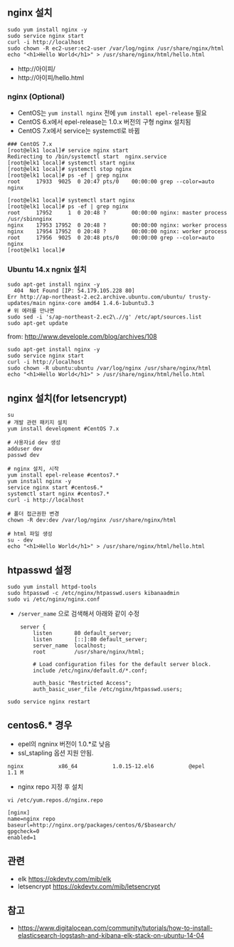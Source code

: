 ## nginx 설치

```
sudo yum install nginx -y
sudo service nginx start
curl -i http://localhost
sudo chown -R ec2-user:ec2-user /var/log/nginx /usr/share/nginx/html
echo "<h1>Hello World</h1>" > /usr/share/nginx/html/hello.html
```

* http://아이피/
* http://아이피/hello.html

### nginx (Optional)

* CentOS는 `yum install nginx` 전에 `yum install epel-release` 필요
* CentOS 6.x에서 epel-release는 1.0.x 버전의 구형 nginx 설치됨
* CentOS 7.x에서 service는 systemctl로 바뀜  

```
### CentOS 7.x
[root@elk1 local]# service nginx start
Redirecting to /bin/systemctl start  nginx.service
[root@elk1 local]# systemctl start nginx
[root@elk1 local]# systemctl stop nginx
[root@elk1 local]# ps -ef | grep nginx
root     17933  9025  0 20:47 pts/0    00:00:00 grep --color=auto nginx

[root@elk1 local]# systemctl start nginx
[root@elk1 local]# ps -ef | grep nginx
root     17952     1  0 20:48 ?        00:00:00 nginx: master process /usr/sbinnginx
nginx    17953 17952  0 20:48 ?        00:00:00 nginx: worker process
nginx    17954 17952  0 20:48 ?        00:00:00 nginx: worker process
root     17956  9025  0 20:48 pts/0    00:00:00 grep --color=auto nginx
[root@elk1 local]# 
```

### Ubuntu 14.x ngnix 설치
```
sudo apt-get install nginx -y
  404  Not Found [IP: 54.179.105.228 80]
Err http://ap-northeast-2.ec2.archive.ubuntu.com/ubuntu/ trusty-updates/main nginx-core amd64 1.4.6-1ubuntu3.3
# 위 에러를 만나면
sudo sed -i 's/ap-northeast-2.ec2\.//g' /etc/apt/sources.list
sudo apt-get update
```
from: http://www.develople.com/blog/archives/108

```
sudo apt-get install nginx -y
sudo service nginx start
curl -i http://localhost
sudo chown -R ubuntu:ubuntu /var/log/nginx /usr/share/nginx/html
echo "<h1>Hello World</h1>" > /usr/share/nginx/html/hello.html
```


## nginx 설치(for letsencrypt)
```
su
# 개발 관련 패키지 설치
yum install development #CentOS 7.x

# 사용자id dev 생성 
adduser dev
passwd dev

# nginx 설치, 시작
yum install epel-release #centos7.*
yum install nginx -y
service nginx start #centos6.*
systemctl start nginx #centos7.*
curl -i http://localhost

# 폴더 접근권한 변경
chown -R dev:dev /var/log/nginx /usr/share/nginx/html

# html 파일 생성
su - dev
echo "<h1>Hello World</h1>" > /usr/share/nginx/html/hello.html
```

## htpasswd 설정
```
sudo yum install httpd-tools
sudo htpasswd -c /etc/nginx/htpasswd.users kibanaadmin
sudo vi /etc/nginx/nginx.conf
```

* `/server_name` 으로 검색해서 아래와 같이 수정

```
    server {
        listen       80 default_server;
        listen       [::]:80 default_server;
        server_name  localhost;
        root         /usr/share/nginx/html;

        # Load configuration files for the default server block.
        include /etc/nginx/default.d/*.conf;

        auth_basic "Restricted Access";
        auth_basic_user_file /etc/nginx/htpasswd.users;
```


```
sudo service nginx restart
```

## centos6.* 경우
* epel의 ngninx 버전이 1.0.*로 낮음
* ssl_stapling 옵션 지원 안됨.
```
nginx           x86_64           1.0.15-12.el6           @epel           1.1 M
```
* nginx repo 지정 후 설치
```
vi /etc/yum.repos.d/nginx.repo
```

```
[nginx]
name=nginx repo
baseurl=http://nginx.org/packages/centos/6/$basearch/
gpgcheck=0
enabled=1
```

## 관련
* elk https://okdevtv.com/mib/elk
* letsencrypt https://okdevtv.com/mib/letsencrypt

## 참고
* https://www.digitalocean.com/community/tutorials/how-to-install-elasticsearch-logstash-and-kibana-elk-stack-on-ubuntu-14-04

